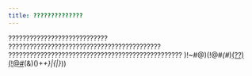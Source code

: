 ```yaml
---
title: ??????????????
---
```


????????????????????????????
???????????????????????????????????????????
?????????????????????????????????????????????????
)!~#@)(!@#*(#*)[(??)(!@#](part.md)(&)()+_+}|{|}_))